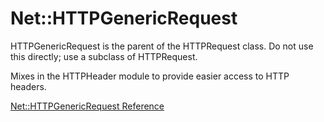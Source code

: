 # Net::HTTPGenericRequest

HTTPGenericRequest is the parent of the HTTPRequest class. Do not use this
directly; use a subclass of HTTPRequest.

Mixes in the HTTPHeader module to provide easier access to HTTP headers.

[Net::HTTPGenericRequest Reference](https://ruby-doc.org/stdlib-2.6/libdoc/net/http/rdoc/Net/HTTPGenericRequest.html)

